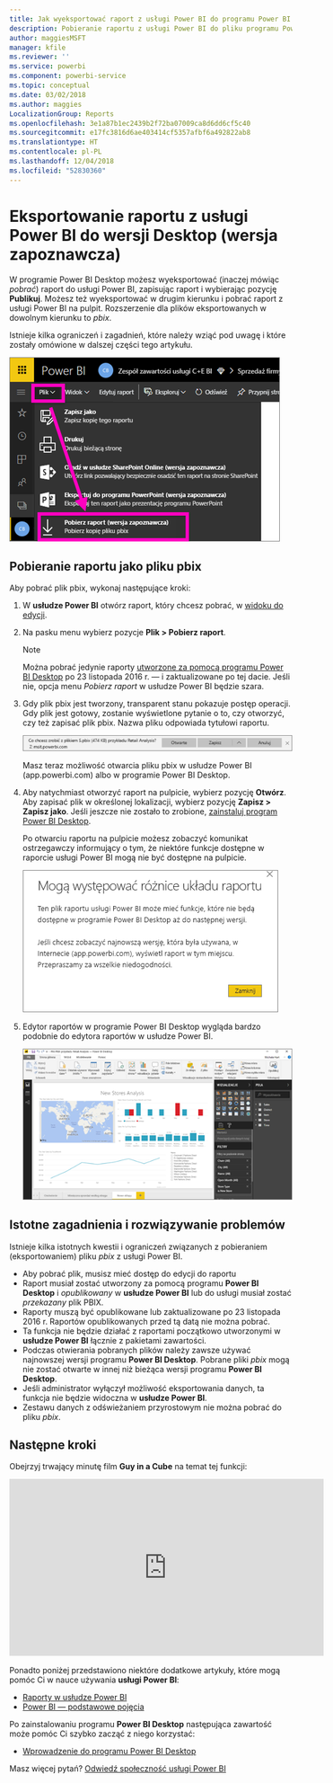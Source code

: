 ```yaml
---
title: Jak wyeksportować raport z usługi Power BI do programu Power BI Desktop (wersja zapoznawcza)
description: Pobieranie raportu z usługi Power BI do pliku programu Power BI Desktop
author: maggiesMSFT
manager: kfile
ms.reviewer: ''
ms.service: powerbi
ms.component: powerbi-service
ms.topic: conceptual
ms.date: 03/02/2018
ms.author: maggies
LocalizationGroup: Reports
ms.openlocfilehash: 3e1a87b1ec2439b2f72ba07009ca8d6dd6cf5c40
ms.sourcegitcommit: e17fc3816d6ae403414cf5357afbf6a492822ab8
ms.translationtype: HT
ms.contentlocale: pl-PL
ms.lasthandoff: 12/04/2018
ms.locfileid: "52830360"
---
```

# <a name="export-a-report-from-power-bi-service-to-desktop-preview"></a>Eksportowanie raportu z usługi Power BI do wersji Desktop (wersja zapoznawcza)
W programie Power BI Desktop możesz wyeksportować (inaczej mówiąc *pobrać*) raport do usługi Power BI, zapisując raport i wybierając pozycję **Publikuj**. Możesz też wyeksportować w drugim kierunku i pobrać raport z usługi Power BI na pulpit. Rozszerzenie dla plików eksportowanych w dowolnym kierunku to *pbix*.

Istnieje kilka ograniczeń i zagadnień, które należy wziąć pod uwagę i które zostały omówione w dalszej części tego artykułu.

![Lista rozwijana Plik](media/service-export-to-pbix/power-bi-file-export.png)

## <a name="download-the-report-as-a-pbix"></a>Pobieranie raportu jako pliku pbix
Aby pobrać plik pbix, wykonaj następujące kroki:

1. W **usłudze Power BI** otwórz raport, który chcesz pobrać, w [widoku do edycji](consumer/end-user-reading-view.md).
2. Na pasku menu wybierz pozycje **Plik > Pobierz raport**.
   
   > [!NOTE]
   > Można pobrać jedynie raporty [utworzone za pomocą programu Power BI Desktop](guided-learning/publishingandsharing.yml?tutorial-step=2) po 23 listopada 2016 r. — i zaktualizowane po tej dacie. Jeśli nie, opcja menu *Pobierz raport* w usłudze Power BI będzie szara.
   > 
   > 
3. Gdy plik pbix jest tworzony, transparent stanu pokazuje postęp operacji. Gdy plik jest gotowy, zostanie wyświetlone pytanie o to, czy otworzyć, czy też zapisać plik pbix. Nazwa pliku odpowiada tytułowi raportu.
   
    ![otwórz, zapisz lub anuluj](media/service-export-to-pbix/power-bi-save-pbix.png)
   
    Masz teraz możliwość otwarcia pliku pbix w usłudze Power BI (app.powerbi.com) albo w programie Power BI Desktop.     
4. Aby natychmiast otworzyć raport na pulpicie, wybierz pozycję **Otwórz**. Aby zapisać plik w określonej lokalizacji, wybierz pozycję **Zapisz > Zapisz jako**. Jeśli jeszcze nie zostało to zrobione, [zainstaluj program Power BI Desktop](desktop-get-the-desktop.md).
   
    Po otwarciu raportu na pulpicie możesz zobaczyć komunikat ostrzegawczy informujący o tym, że niektóre funkcje dostępne w raporcie usługi Power BI mogą nie być dostępne na pulpicie.
   
    ![okno dialogowe ostrzeżenia](media/service-export-to-pbix/power-bi-export-to-pbix_2.png)

5. Edytor raportów w programie Power BI Desktop wygląda bardzo podobnie do edytora raportów w usłudze Power BI.  
   
    ![Edytor raportu w programie Power BI Desktop](media/service-export-to-pbix/power-bi-desktop.png)

## <a name="considerations-and-troubleshooting"></a>Istotne zagadnienia i rozwiązywanie problemów
Istnieje kilka istotnych kwestii i ograniczeń związanych z pobieraniem (eksportowaniem) pliku *pbix* z usługi Power BI.

* Aby pobrać plik, musisz mieć dostęp do edycji do raportu
* Raport musiał zostać utworzony za pomocą programu **Power BI Desktop** i *opublikowany* w **usłudze Power BI** lub do usługi musiał zostać *przekazany* plik PBIX.
* Raporty muszą być opublikowane lub zaktualizowane po 23 listopada 2016 r. Raportów opublikowanych przed tą datą nie można pobrać.
* Ta funkcja nie będzie działać z raportami początkowo utworzonymi w **usłudze Power BI** łącznie z pakietami zawartości.
* Podczas otwierania pobranych plików należy zawsze używać najnowszej wersji programu **Power BI Desktop**. Pobrane pliki *pbix* mogą nie zostać otwarte w innej niż bieżąca wersji programu **Power BI Desktop**.
* Jeśli administrator wyłączył możliwość eksportowania danych, ta funkcja nie będzie widoczna w **usłudze Power BI**.
* Zestawu danych z odświeżaniem przyrostowym nie można pobrać do pliku *pbix*.

## <a name="next-steps"></a>Następne kroki
Obejrzyj trwający minutę film **Guy in a Cube** na temat tej funkcji:

<iframe width="560" height="315" src="https://www.youtube.com/embed/ymWqU5jiUl0" frameborder="0" allowfullscreen></iframe>

Ponadto poniżej przedstawiono niektóre dodatkowe artykuły, które mogą pomóc Ci w nauce używania **usługi Power BI**:

* [Raporty w usłudze Power BI](consumer/end-user-reports.md)
* [Power BI — podstawowe pojęcia](consumer/end-user-basic-concepts.md)

Po zainstalowaniu programu **Power BI Desktop** następująca zawartość może pomóc Ci szybko zacząć z niego korzystać:

* [Wprowadzenie do programu Power BI Desktop](desktop-getting-started.md)

Masz więcej pytań? [Odwiedź społeczność usługi Power BI](http://community.powerbi.com/)   

